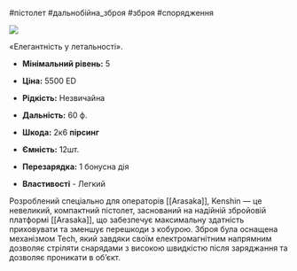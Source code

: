 #пістолет #дальнобійна_зброя #зброя #спорядження

[![](https://static.wikia.nocookie.net/cyberpunk/images/2/2b/Kenshin_Default.png/revision/latest/scale-to-width-down/350?cb=20220716223807)](https://static.wikia.nocookie.net/cyberpunk/images/2/2b/Kenshin_Default.png/revision/latest?cb=20220716223807)

«Елегантність у летальності».

- **Мінімальний рівень:** 5
- **Ціна:** 5500 ED
- **Рідкість:** Незвичайна

- **Дальність:** 60 ф.
- **Шкода:** 2к6 **пірсинг**
- **Ємність:** 12шт.
- **Перезарядка:** 1 бонусна дія
- **Властивості** - Легкий

Розроблений спеціально для операторів [[Arasaka]], Kenshin — це невеликий, компактний пістолет, заснований на надійній збройовій платформі [[Arasaka]], що забезпечує максимальну здатність приховувати та зменшує перешкоди з кобурою. Зброя була оснащена механізмом Tech, який завдяки своїм електромагнітним напрямним дозволяє стріляти снарядами з високою швидкістю після заряджання та дозволяє проникати в об’єкт.